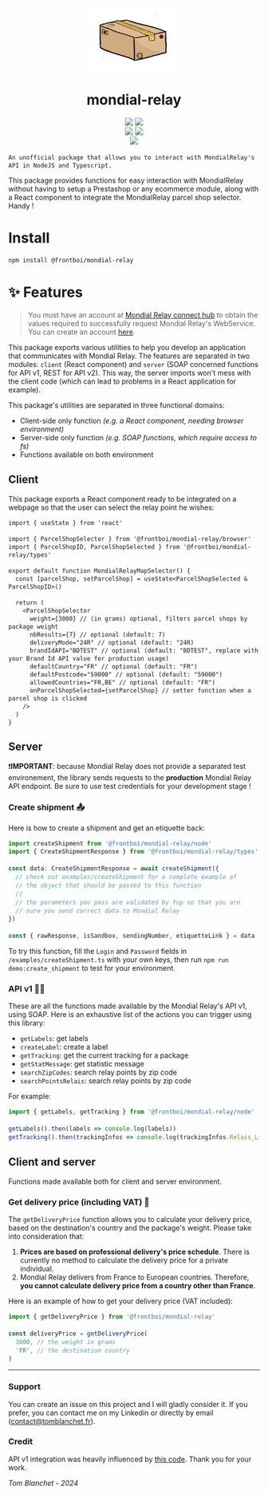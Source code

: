 <div align='center'>
    <img src="doc/package.webp" height="128">
    <h1 align='center'>mondial-relay</h1>
</div>

<div align="center">
    <img src=https://img.shields.io/badge/Created_by-Tom_Blanchet-blue?color=FED205&style=for-the-badge>
    <img src=https://img.shields.io/badge/Maintained%20%3F-yes-green.svg?style=for-the-badge>
</div>
 
<div align="center">
    <img src=https://img.shields.io/badge/TypeScript-007ACC?style=for-the-badge&logo=typescript&logoColor=white>
    <img src=https://img.shields.io/badge/React-20232A?style=for-the-badge&logo=react&logoColor=61DAFB>
</div>
 
<div align="center">
    <a href='https://www.google.com/url?sa=t&rct=j&q=&esrc=s&source=web&cd=&cad=rja&uact=8&ved=2ahUKEwiFmq2GueKEAxXf_7sIHcONCvcQFnoECBEQAQ&url=https%3A%2F%2Ffr.linkedin.com%2Fin%2Ftom-blanchet&usg=AOvVaw2NyolXUeo7ja8PpF4VNmHt&opi=89978449'>
    <img src=https://img.shields.io/badge/Tom_Blanchet-0077B5?logo=linkedin&logoColor=white&style=for-the-badge>
    </a>
</div>

```
An unofficial package that allows you to interact with MondialRelay's API in NodeJS and Typescript.
```

This package provides functions for easy interaction with MondialRelay without having to setup a Prestashop or any ecommerce module, along with a React component to integrate the MondialRelay parcel shop selector. Handy !

# Install

```bash
npm install @frontboi/mondial-relay
```

# ✨ Features

> You must have an account at [Mondial Relay connect hub](https://connect.mondialrelay.com) to obtain the values required to successfully request Mondial Relay's WebService. You can create an account [here](https://www.mondialrelay.fr/connexion-inscription/).

This package exports various utilities to help you develop an application that communicates with Mondial Relay. The features are separated in two modules: `client` (React component) and `server` (SOAP concerned functions for API v1, REST for API v2). This way, the server imports won't mess with the client code (which can lead to problems in a React application for example).

This package's utilities are separated in three functional domains:

- Client-side only function _(e.g. a React component, needing browser environment)_
- Server-side only function _(e.g. SOAP functions, which require access to fs)_
- Functions available on both environment

## Client

This package exports a React component ready to be integrated on a webpage so that the user can select the relay point he wishes:

```tsx
import { useState } from 'react'

import { ParcelShopSelector } from '@frontboi/mondial-relay/browser'
import { ParcelShopID, ParcelShopSelected } from '@frontboi/mondial-relay/types'

export default function MondialRelayMapSelector() {
  const [parcelShop, setParcelShop] = useState<ParcelShopSelected & ParcelShopID>()

  return (
    <ParcelShopSelector
      weight={3000} // (in grams) optional, filters parcel shops by package weight
      nbResults={7} // optional (default: 7)
      deliveryMode="24R" // optional (default: "24R)
      brandIdAPI="BDTEST" // optional (default: "BDTEST", replace with your Brand Id API value for production usage)
      defaultCountry="FR" // optional (default: "FR")
      defaultPostcode="59000" // optional (default: "59000")
      allowedCountries="FR,BE" // optional (default: "FR")
      onParcelShopSelected={setParcelShop} // setter function when a parcel shop is clicked
    />
  )
}
```

## Server

❗️**IMPORTANT**: because Mondial Relay does not provide a separated test environement, the library sends requests to the **production** Mondial Relay API endpoint. Be sure to use test credentials for your development stage !

### Create shipment 📤

Here is how to create a shipment and get an etiquette back:

```typescript
import createShipment from '@frontboi/mondial-relay/node'
import { CreateShipmentResponse } from '@frontboi/mondial-relay/types'

const data: CreateShipmentResponse = await createShipment({
  // check out examples/createShipment for a complete example of
  // the object that should be passed to this function
  //
  // the parameters you pass are validated by Yup so that you are
  // sure you send correct data to Mondial Relay
})

const { rawResponse, isSandbox, sendingNumber, etiquetteLink } = data
```

To try this function, fill the `Login` and `Password` fields in `/examples/createShipment.ts` with your own keys, then run `npm run demo:create_shipment` to test for your environment.

### API v1 👴🏼

These are all the functions made available by the Mondial Relay's API v1, using SOAP.
Here is an exhaustive list of the actions you can trigger using this library:

- `getLabels`: get labels
- `createLabel`: create a label
- `getTracking`: get the current tracking for a package
- `getStatMessage`: get statistic message
- `searchZipCodes`: search relay points by zip code
- `searchPointsRelais`: search relay points by zip code

For example:

```typescript
import { getLabels, getTracking } from '@frontboi/mondial-relay/node'

getLabels().then(labels => console.log(labels))
getTracking().then(trackingInfos => console.log(trackingInfos.Relais_Libelle))
```

## Client and server

Functions made available both for client and server environment.

### Get delivery price (including VAT) 🚛

The `getDeliveryPrice` function allows you to calculate your delivery price, based on the destination's country and the package's weight. Please take into consideration that:

1. **Prices are based on professional delivery's price schedule**. There is currently no method to calculate the delivery price for a private individual.
2. Mondial Relay delivers from France to European countries. Therefore, **you cannot calculate delivery price from a country other than France**.

Here is an example of how to get your delivery price (VAT included):

```typescript
import { getDeliveryPrice } from '@frontboi/mondial-relay'

const deliveryPrice = getDeliveryPrice(
  3000, // the weight in grams
  'FR', // the destination country
)
```

---

### Support

You can create an issue on this project and I will gladly consider it.
If you prefer, you can contact me on my Linkedin or directly by email (contact@tomblanchet.fr).

### Credit

API v1 integration was heavily influenced by [this code](https://github.com/nooqta/mondial-relay-api). Thank you for your work.

_Tom Blanchet - 2024_
